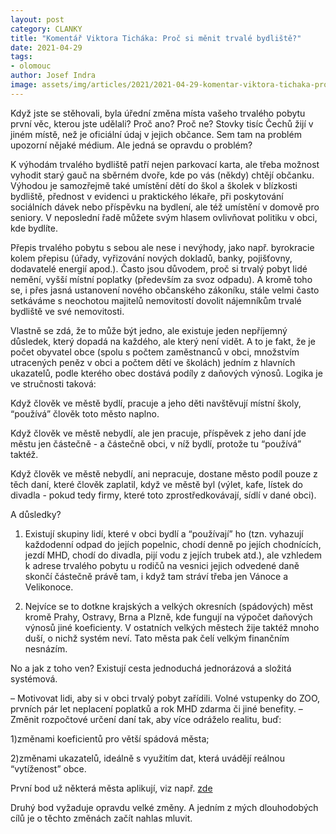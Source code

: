 ```yaml
---
layout: post
category: CLANKY
title: "Komentář Viktora Ticháka: Proč si měnit trvalé bydliště?"
date: 2021-04-29
tags: 
- olomouc
author: Josef Indra
image: assets/img/articles/2021/2021-04-29-komentar-viktora-tichaka-proc-si-menit-trvale-bydliste.jpg  #751x422 pixelu
---
```

Když jste se stěhovali, byla úřední změna místa vašeho trvalého pobytu první věc, kterou jste udělali? Proč ano? Proč ne?
Stovky tisíc Čechů žijí v jiném místě, než je oficiální údaj v jejich občance. Sem tam na problém upozorní nějaké médium. Ale jedná se opravdu o problém?

K výhodám trvalého bydliště patří nejen parkovací karta, ale třeba možnost vyhodit starý gauč na sběrném dvoře, kde po vás (někdy) chtějí občanku. Výhodou je samozřejmě také umístění dětí do škol a školek v blízkosti bydliště, přednost v evidenci u praktického lékaře, při poskytování sociálních dávek nebo příspěvku na bydlení, ale též umístění v domově pro seniory. V neposlední řadě můžete svým hlasem ovlivňovat politiku v obci, kde bydlíte.

Přepis trvalého pobytu s sebou ale nese i nevýhody, jako např. byrokracie kolem přepisu (úřady, vyřizování nových dokladů, banky, pojišťovny, dodavatelé energií apod.). Často jsou důvodem, proč si trvalý pobyt lidé nemění, vyšší místní poplatky (především za svoz odpadu). A kromě toho se, i přes jasná ustanovení nového občanského zákoníku, stále velmi často setkáváme s neochotou majitelů nemovitostí dovolit nájemníkům trvalé bydliště ve své nemovitosti.

Vlastně se zdá, že to může být jedno, ale existuje jeden nepříjemný důsledek, který dopadá na každého, ale který není vidět. A to je fakt, že je počet obyvatel obce (spolu s počtem zaměstnanců v obci, množstvím utracených peněz v obci a počtem dětí ve školách) jedním z hlavních ukazatelů, podle kterého obec dostává podíly z daňových výnosů. Logika je ve stručnosti taková:

Když člověk ve městě bydlí, pracuje a jeho děti navštěvují místní školy, “používá” člověk toto město naplno.

Když člověk ve městě nebydlí, ale jen pracuje, příspěvek z jeho daní jde městu jen částečně - a částečně obci, v níž bydlí, protože tu “používá” taktéž. 

Když člověk ve městě nebydlí, ani nepracuje, dostane město podíl pouze z těch daní, které člověk zaplatil, když ve městě byl (výlet, kafe, lístek do divadla - pokud tedy firmy, které toto zprostředkovávají, sídlí v dané obci).

A důsledky?

1) Existují skupiny lidí, které v obci bydlí a “používají” ho (tzn. vyhazují každodenní odpad do jejích popelnic, chodí denně po jejích chodnících, jezdí MHD, chodí do divadla, pijí vodu z jejích trubek atd.), ale vzhledem k adrese trvalého pobytu u rodičů na vesnici jejich odvedené daně skončí částečně právě tam, i když tam stráví třeba jen Vánoce a Velikonoce.

2) Nejvíce se to dotkne krajských a velkých okresních (spádových) měst kromě Prahy, Ostravy, Brna a Plzně, kde fungují na výpočet daňových výnosů jiné koeficienty. V ostatních velkých městech žije taktéž mnoho duší, o nichž systém neví. Tato města pak čelí velkým finančním nesnázím.

No a jak z toho ven? Existují cesta jednoduchá jednorázová a složitá systémová.

– Motivovat lidi, aby si v obci trvalý pobyt zařídili. Volné vstupenky do ZOO, prvních pár let neplacení poplatků a rok MHD zdarma či jiné benefity.
– Změnit rozpočtové určení daní tak, aby více odráželo realitu, buď:

1)změnami koeficientů pro větší spádová města;

2)změnami ukazatelů, ideálně s využitím dat, která uvádějí reálnou “vytíženost” obce. 

První bod už některá města aplikují, viz např. [zde](https://www.irozhlas.cz/zpravy-domov/trvaly-pobyt-velka-mesta-praha-brno_2102140905_onz)

Druhý bod vyžaduje opravdu velké změny. A jedním z mých dlouhodobých cílů je o těchto změnách začít nahlas mluvit.

